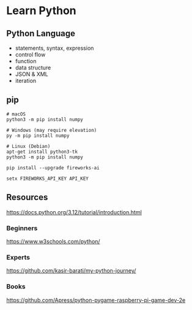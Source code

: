 # Learn Python

## Python Language

* statements, syntax, expression
* control flow
* function
* data structure
* JSON & XML
* iteration

## pip

```text
# macOS
python3 -m pip install numpy

# Windows (may require elevation)
py -m pip install numpy

# Linux (Debian)
apt-get install python3-tk
python3 -m pip install numpy
```

`pip install --upgrade fireworks-ai`

`setx FIREWORKS_API_KEY API_KEY`

## Resources

<https://docs.python.org/3.12/tutorial/introduction.html>

### Beginners

<https://www.w3schools.com/python/>

### Experts
<https://github.com/kasir-barati/my-python-journey/>

### Books

<https://github.com/Apress/python-pygame-raspberry-pi-game-dev-2e>